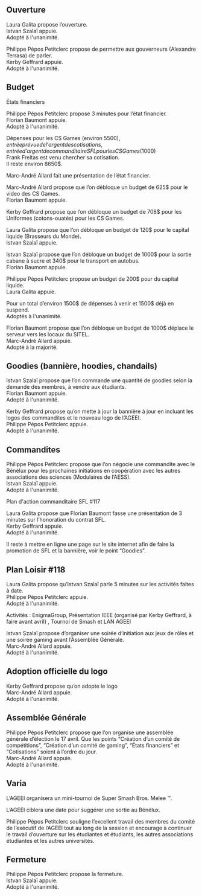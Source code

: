 ## Ouverture

Laura Galita propose l’ouverture.  
Istvan Szalaï appuie.  
Adopté à l'unanimité.  

Philippe Pépos Petitclerc propose de permettre aux gouverneurs (Alexandre Terrasa) de parler.  
Kerby Geffrard appuie.  
Adopté à l'unanimité.  

## Budget

États financiers  

Philippe Pépos Petitclerc propose 3 minutes pour l’état financier.  
Florian Baumont appuie.  
Adopté à l'unanimité.  

Dépenses pour les CS Games (environ 5500$), entrée prévue de l’argent des cotisations, entrée d’argent de commanditaire SFL pour les CS Games (1000$)  
Frank Freitas est venu chercher sa cotisation.  
Il reste environ 8650$.

Marc-André Allard fait une présentation de l’état financier.  

Marc-André Allard propose que l’on débloque un budget de 625$ pour le video des CS Games.  
Florian Baumont appuie.  

Kerby Geffrard propose que l’on débloque un budget de 708$ pour les Uniformes (cotons-ouatés) pour les CS Games.  


Laura Galita propose que l’on débloque un budget de 120$ pour le capital liquide (Brasseurs du Monde).  
Istvan Szalaï appuie.  

Istvan Szalaï propose que l’on débloque un budget de 1000$  pour la sortie cabane à sucre et 340$ pour le transport en autobus.  
Florian Baumont appuie.  

Philippe Pépos Petitclerc propose un budget de 200$ pour du capital liquide.  
Laura Galita appuie.  

Pour un total d’environ 1500$ de dépenses à venir et 1500$ déjà en suspend.  
Adoptés à l'unanimité.  

Florian Baumont propose que l’on débloque un budget de 1000$ déplace le serveur vers les locaux du SITEL.  
Marc-André Allard appuie.  
Adopté à la majorité.  

## Goodies (bannière, hoodies, chandails)

Istvan Szalaï propose que l’on commande une quantité de goodies selon la demande des membres, à vendre aux étudiants.  
Florian Baumont appuie.  
Adopté à l'unanimité.  

Kerby Geffrard propose qu’on mette à jour la bannière à jour en incluant les logos des commandites et le nouveau logo de l’AGEEI.  
Philippe Pépos Petitclerc appuie.  
Adopté à l'unanimité.  

## Commandites

Philippe Pépos Petitclerc propose que l’on négocie une commandite avec le Bénélux pour les prochaines initiations en coopération avec les autres associations des sciences (Modulaires de l’AESS).  
Istvan Szalaï appuie.  
Adopté à l'unanimité.  

Plan d'action commanditaire SFL #117

Laura Galita propose que Florian Baumont fasse une présentation de 3 minutes sur l’honoration du contrat SFL.  
Kerby Geffrard appuie.  
Adopté à l'unanimité.  

Il reste à mettre en ligne une page sur le site internet afin de faire la promotion de SFL et la bannière, voir le point “Goodies”.  

## Plan Loisir #118  

Laura Galita propose qu’Istvan Szalaï parle 5 minutes sur les activités faites à date.  
Philippe Pépos Petitclerc appuie.  
Adopté à l'unanimité.  

Activités : EnigmaGroup, Présentation IEEE (organisé par Kerby Geffrard, à faire avant avril) , Tournoi de Smash et LAN AGEEI  

Istvan Szalaï propose d’organiser une soirée d’initiation aux jeux de rôles et une soirée gaming avant l’Assemblée Générale.  
Marc-André Allard appuie.  
Adopté à l'unanimité.  

## Adoption officielle du logo

Kerby Geffrard propose qu’on adopte le logo  
Marc-André Allard appuie.  
Adopté à l'unanimité.  

## Assemblée Générale

Philippe Pépos Petitclerc propose que l’on organise une assemblée générale d’élection le 17 avril. Que les points “Création d’un comité de compétitions”, “Création d’un comité de gaming”, “États financiers” et “Cotisations” soient à l’ordre du jour.  
Marc-André Allard appuie.  
Adopté à l'unanimité.  

## Varia 

L’AGEEI organisera un mini-tournoi de Super Smash Bros. Melee ™.  

L’AGEEI ciblera une date pour suggérer une sortie au Bénélux.  


Philippe Pépos Petitclerc souligne l’excellent travail des membres du comité de l’exécutif de l’AGEEI tout au long de la session et encourage à continuer le travail d’ouverture sur les étudiantes et étudiants, les autres associations étudiantes et les autres universités.  

## Fermeture

Philippe Pépos Petitclerc propose la fermeture.  
Istvan Szalaï appuie.  
Adopté à l'unanimité.  

